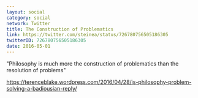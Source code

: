 ```yaml
---
layout: social
category: social
network: Twitter
title: The Construction of Problematics
link: https://twitter.com/steinea/status/726780756505186305
twitterID: 726780756505186305
date: 2016-05-01
---
```


"Philosophy is much more the construction of problematics than the resolution of problems"

<https://terenceblake.wordpress.com/2016/04/28/is-philosophy-problem-solving-a-badiousian-reply/>

